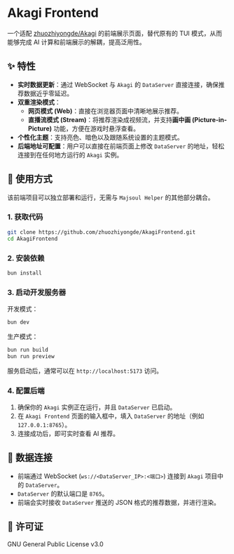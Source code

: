 # Akagi Frontend

一个适配 [zhuozhiyongde/Akagi](https://github.com/zhuozhiyongde/Akagi) 的前端展示页面，替代原有的 TUI 模式，从而能够完成 AI 计算和前端展示的解耦，提高泛用性。

## ✨ 特性

-   **实时数据更新**：通过 WebSocket 与 `Akagi` 的 `DataServer` 直接连接，确保推荐数据近乎零延迟。
-   **双重渲染模式**：
    -   **网页模式 (Web)**：直接在浏览器页面中清晰地展示推荐。
    -   **直播流模式 (Stream)**：将推荐渲染成视频流，并支持**画中画 (Picture-in-Picture)** 功能，方便在游戏时悬浮查看。
-   **个性化主题**：支持亮色、暗色以及跟随系统设置的主题模式。
-   **后端地址可配置**：用户可以直接在前端页面上修改 `DataServer` 的地址，轻松连接到在任何地方运行的 `Akagi` 实例。

## 🚀 使用方式

该前端项目可以独立部署和运行，无需与 `Majsoul Helper` 的其他部分耦合。

### 1. 获取代码

```bash
git clone https://github.com/zhuozhiyongde/AkagiFrontend.git
cd AkagiFrontend
```

### 2. 安装依赖

```bash
bun install
```

### 3. 启动开发服务器

开发模式：

```bash
bun dev
```

生产模式：

```bash
bun run build
bun run preview
```

服务启动后，通常可以在 `http://localhost:5173` 访问。

### 4. 配置后端

1.  确保你的 `Akagi` 实例正在运行，并且 `DataServer` 已启动。
2.  在 `Akagi Frontend` 页面的输入框中，填入 `DataServer` 的地址（例如 `127.0.0.1:8765`）。
3.  连接成功后，即可实时查看 AI 推荐。

## 🔗 数据连接

-   前端通过 WebSocket (`ws://<DataServer_IP>:<端口>`) 连接到 `Akagi` 项目中的 `DataServer`。
-   `DataServer` 的默认端口是 `8765`。
-   前端会实时接收 `DataServer` 推送的 JSON 格式的推荐数据，并进行渲染。

## 📜 许可证

GNU General Public License v3.0
